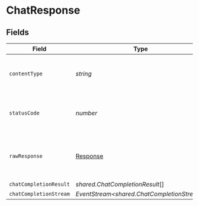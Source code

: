 # ChatResponse


## Fields

| Field                                                                 | Type                                                                  | Required                                                              | Description                                                           |
| --------------------------------------------------------------------- | --------------------------------------------------------------------- | --------------------------------------------------------------------- | --------------------------------------------------------------------- |
| `contentType`                                                         | *string*                                                              | :heavy_check_mark:                                                    | HTTP response content type for this operation                         |
| `statusCode`                                                          | *number*                                                              | :heavy_check_mark:                                                    | HTTP response status code for this operation                          |
| `rawResponse`                                                         | [Response](https://developer.mozilla.org/en-US/docs/Web/API/Response) | :heavy_check_mark:                                                    | Raw HTTP response; suitable for custom response parsing               |
| `chatCompletionResult`                                                | *shared.ChatCompletionResult*[]                                       | :heavy_minus_sign:                                                    | Ok                                                                    |
| `chatCompletionStream`                                                | *EventStream<shared.ChatCompletionStream>*                            | :heavy_minus_sign:                                                    | Ok                                                                    |